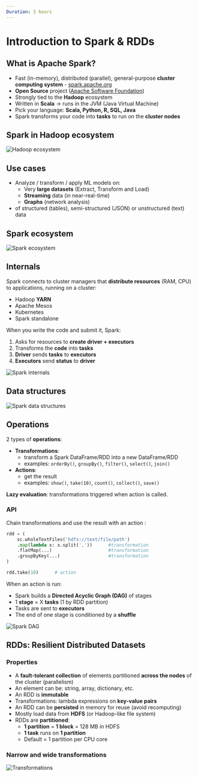 ```yaml
---
Duration: 3 hours
---
```


# Introduction to Spark & RDDs

## What is Apache Spark?

- Fast (in-memory), distributed (parallel), general-purpose **cluster computing system** -   [spark.apache.org](https://spark.apache.org/docs/latest/index.html)
- **Open Source** project ([Apache Software Foundation](http://www.apache.org/))
- Strongly tied to the **Hadoop** ecosystem
- Written in **Scala** → runs in the JVM (Java Virtual Machine)
- Pick your language: **Scala, Python, R, SQL, Java**
- Spark transforms your code into **tasks** to run on the **cluster nodes**

## Spark in Hadoop ecosystem

![Hadoop ecosystem](./image/hadoop_ecosystem.png)

## Use cases

- Analyze / transform / apply ML models on:
  - Very **large datasets** (Extract, Transform and Load)
  - **Streaming** data (in near-real-time)
  - **Graphs** (network analysis)
- of structured (tables), semi-structured (JSON) or unstructured (text) data

## Spark ecosystem

![Spark ecosystem](./image/spark_ecosystem.png)

## Internals

Spark connects to cluster managers that **distribute resources** (RAM, CPU) to applications, running on a cluster:

- Hadoop **YARN**
- Apache Mesos
- Kubernetes
- Spark standalone

When you write the code and submit it, Spark:

1. Asks for resources to **create driver + executors**
2. Transforms the **code** into **tasks**
3. **Driver** sends **tasks** to **executors**
4. **Executors** send **status** to **driver**

![Spark internals](./image/spark_internals.png)

## Data structures

![Spark data structures](./image/spark_data_structures.PNG)

## Operations

2 types of **operations**:

- **Transformations**:
  - transform a Spark DataFrame/RDD into a new DataFrame/RDD
  - examples: `orderBy()`, `groupBy()`, `filter()`, `select()`, `join()`
- **Actions**:  
  - get the result
  - examples: `show()`, `take(10)`, `count()`, `collect()`, `save()`

**Lazy evaluation**: transformations triggered when action is called.

### API

Chain transformations and use the result with an action :

```Python
rdd = (
    sc.wholeTextFiles('hdfs://text/file/path')
    .map(lambda x: x.split(','))      #transformation
    .flatMap(...)                     #transformation
    .groupByKey(...)                  #transformation
)

rdd.take(10)      # action
```

When an action is run:

- Spark builds a **Directed Acyclic Graph (DAG)** of stages
- 1 **stage** = X **tasks** (1 by RDD partition)
- Tasks are sent to **executors**
- The end of one stage is conditioned by a **shuffle**

![Spark DAG](./image/spark_dag.png)

## RDDs: Resilient Distributed Datasets

### Properties

- A **fault-tolerant collection** of elements partitioned **across the nodes** of the cluster (parallelism)
- An element can be: string, array, dictionary, etc.
- An RDD is **immutable**
- Transformations: lambda expressions on  **key-value pairs**
- An RDD can be **persisted** in memory for reuse (avoid recomputing)
- Mostly load data from **HDFS** (or Hadoop-like file system)
- RDDs are **partitioned**:
  - **1 partition** = **1 block** = 128 MB in HDFS
  - **1 task** runs on **1 partition**
  - Default = 1 partition per CPU core

### Narrow and wide transformations

![Transformations](./image/narrow_wide_transformations.png)
